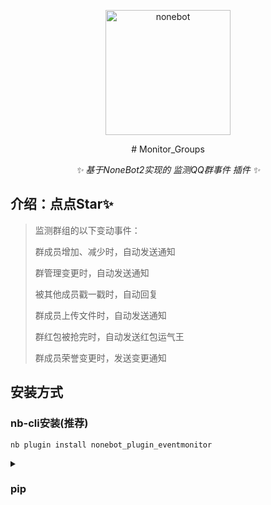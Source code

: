 <p align="center">
  <a href="https://v2.nonebot.dev/"><img src="https://v2.nonebot.dev/logo.png" width="200" height="200" alt="nonebot"></a>
</p>


<div align="center">
# Monitor_Groups

_✨ 基于NoneBot2实现的 监测QQ群事件 插件 ✨_

</div>

## 介绍：点点Star✨
> 监测群组的以下变动事件：
>
> 群成员增加、减少时，自动发送通知
>
> 群管理变更时，自动发送通知
>
> 被其他成员戳一戳时，自动回复
>
> 群成员上传文件时，自动发送通知
>
> 群红包被抢完时，自动发送红包运气王
>
> 群成员荣誉变更时，发送变更通知

## 安装方式

### nb-cli安装(推荐)

```
nb plugin install nonebot_plugin_eventmonitor
```

<details>
    <summary><h3>pip</h3></summary>

    pip install nonebot-plugin-eventmonitor
在’pyproject.toml‘文件中写入


    "nonebot_plugin_eventmonitor"

### 更新

```
pip install --upgrade nonebot-plugin-eventmonitor
```

## 配置

|   config   |   type   | default |        example        |                            usage                             |
| :--------: | :------: | :-----: | :-------------------: | :----------------------------------------------------------: |
|  chuo_cd   |   int    |    0    |     chuo_cd = 10      |                      戳一戳的cd（选填）                      |
| SUPERUSERS | set[str] |  set()  | SUPERUSERS=["114514"] | 机器人超级用户，可以使用权限 [`SUPERUSER`](https://nonebot.dev/docs/2.0.0/api/permission#SUPERUSER)(必填) |
|  NICKNAME  | set[str] |  set()  |   NICKNAME=["IKun"]   | 机器人昵称，通常协议适配器会根据用户是否 @user 或者是否以机器人昵称开头来判断是否是向机器人发送的消息(必填) |

## 指令结构帮助：

```
usage = """
    指令1：戳一戳(戳一戳bot获取文案)
    指令2：群荣誉监测(检测群聊中龙王，群聊之火，快乐源泉的获得并发送提示，当 bot获得群荣誉时有特殊消息)
    指令3：群文件检测(检测所有人发送群文件并发送提示)
    指令4：群成员减少检测(当有人退群时，发送退群消息；当主人/superuser退群有特殊回复)
    指令5：群成员增加检测(当有人入群时，发送入群欢迎，当bot首次入群会乞讨管理，当主人/superuser入群会有特殊回复)
    指令6：管理员变动检测(当新增管理员或取消管理员时发送消息提示，当bot自身被上/下管理时有特殊回复)
    指令7：运气王检测(检测抢红包检测后的运气王并发送提示消息)
    """
```

<details>
    <summary><h2>更新日志</h2></summary>


- v0.2.0

  - 🐛修复bot加群bug[issue6](https://github.com/Reversedeer/nonebot_plugin_eventmonitor/issues/18)
  
  - 优化提示
  
- v0.1.9
  - 🚨增加功能开关指令：event状态/event配置 
  - 🐛修复群文件不能检测bug(少写一个字母qwq)
  - 优化目录结构

- v0.1.7
  - 🚨新增所有功能开关[#issue5](https://github.com/Reversedeer/nonebot_plugin_eventmonitor/issues/9)

  - 🚨新增权限控制
  - 🐛修复潜在的bug
- v0.1.6
  - 🐛修复bug
- v0.1.5
  - 🐛修复获取superusers数值bug
  - 优化配置文件 [#issue4](https://github.com/Reversedeer/nonebot_plugin_eventmonitor/issues/6)
  - 删除冗余代码
- v0.1.3
  - 🐛修复配置文件bug
- v0.1.2
  - 🚨增加戳一戳的文案

  - 🐛修复bug
- v0.1.1

  - 🐛修复bug
- v0.1.0
  - 🚨新增戳一戳加了cd（本人觉得功能鸡肋）
  - 🐛修复管理员变动时API报错问题[#issue1](https://github.com/Reversedeer/nonebot_plugin_eventmonitor/issues/1)
  - 抛弃原有的配置模式
- v0.0.6
  - 🐛修复了大量的bug
  </details>

## 关于 ISSUE

以下 ISSUE 会被直接关闭

- 提交 BUG 不使用 Template
- 询问已知问题
- 提问找不到重点
- 重复提问

> 请注意, 开发者并没有义务回复您的问题. 您应该具备基本的提问技巧。  
> 有关如何提问，请阅读[《提问的智慧》](https://github.com/ryanhanwu/How-To-Ask-Questions-The-Smart-Way/blob/main/README-zh_CN.md)

## 感谢：

感谢[@cjladmin](https://github.com/cjladmin)的开源代码，在此基础上修改了bug

以后将持续更新并完善

## 其他插件

[舔狗日记](https://github.com/Reversedeer/nonebot_plugin_dog)

[使用API的chatGPTQQ聊天机器人](https://github.com/Reversedeer/nonebot_plugin_chatGPT_openai)

